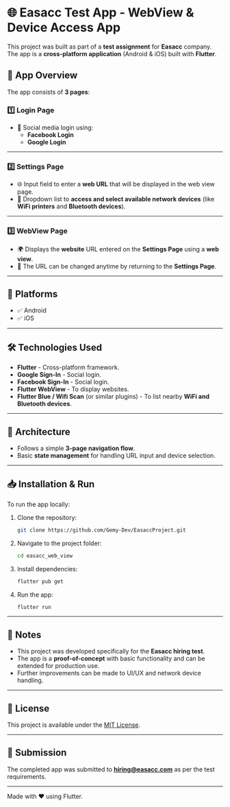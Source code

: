 # 🌐 Easacc Test App - WebView & Device Access App

This project was built as part of a **test assignment** for **Easacc** company. The app is a **cross-platform application** (Android & iOS) built with **Flutter**.

## 📲 App Overview

The app consists of **3 pages**:

### 1️⃣ Login Page
- 🔐 Social media login using:
    - **Facebook Login**
    - **Google Login**

---

### 2️⃣ Settings Page
- 🌐 Input field to enter a **web URL** that will be displayed in the web view page.
- 📡 Dropdown list to **access and select available network devices** (like **WiFi printers** and **Bluetooth devices**).

---

### 3️⃣ WebView Page
- 🌍 Displays the **website** URL entered on the **Settings Page** using a **web view**.
- 🔄 The URL can be changed anytime by returning to the **Settings Page**.

---

## 📱 Platforms

- ✅ Android
- ✅ iOS

---

## 🛠️ Technologies Used

- **Flutter** - Cross-platform framework.
- **Google Sign-In** - Social login.
- **Facebook Sign-In** - Social login.
- **Flutter WebView** - To display websites.
- **Flutter Blue / Wifi Scan** (or similar plugins) - To list nearby **WiFi and Bluetooth devices**.

---

## 📐 Architecture

- Follows a simple **3-page navigation flow**.
- Basic **state management** for handling URL input and device selection.

---

## 📥 Installation & Run

To run the app locally:

1. Clone the repository:
    ```bash
    git clone https://github.com/Gemy-Dev/EasaccProject.git
    ```
2. Navigate to the project folder:
    ```bash
    cd easacc_web_view
    ```
3. Install dependencies:
    ```bash
    flutter pub get
    ```
4. Run the app:
    ```bash
    flutter run
    ```

---

## 📝 Notes

- This project was developed specifically for the **Easacc hiring test**.
- The app is a **proof-of-concept** with basic functionality and can be extended for production use.
- Further improvements can be made to UI/UX and network device handling.

---

## 📄 License

This project is available under the [MIT License](LICENSE).

---

## 📧 Submission

The completed app was submitted to **hiring@easacc.com** as per the test requirements.

---

Made with ❤️ using Flutter.
